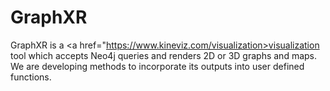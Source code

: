 <h1>GraphXR</h1>

GraphXR is a <a href="https://www.kineviz.com/visualization>visualization tool</a> which accepts Neo4j queries and renders 2D or 3D graphs and maps. We are developing methods to incorporate its outputs into user defined functions.
